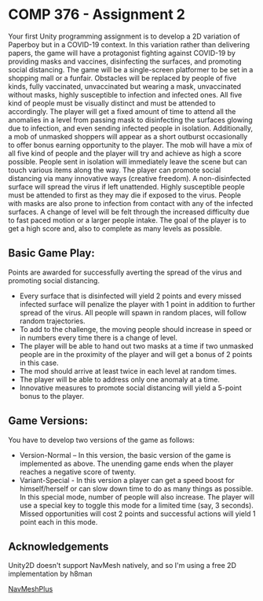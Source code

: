 # COMP 376 - Assignment 2



Your first Unity programming assignment is to develop a 2D variation of Paperboy but in
a COVID-19 context. In this variation rather than delivering papers, the game will have a
protagonist fighting against COVID-19 by providing masks and vaccines, disinfecting the
surfaces, and promoting social distancing. The game will be a single-screen platformer to
be set in a shopping mall or a funfair. Obstacles will be replaced by people of five kinds,
fully vaccinated, unvaccinated but wearing a mask, unvaccinated without masks, highly
susceptible to infection and infected ones. All five kind of people must be visually distinct
and must be attended to accordingly. The player will get a fixed amount of time to attend
all the anomalies in a level from passing mask to disinfecting the surfaces glowing due to
infection, and even sending infected people in isolation. Additionally, a mob of unmasked
shoppers will appear as a short outburst occasionally to offer bonus earning opportunity
to the player. The mob will have a mix of all five kind of people and the player will try and
achieve as high a score possible. People sent in isolation will immediately leave the scene
but can touch various items along the way. The player can promote social distancing via
many innovative ways (creative freedom). A non-disinfected surface will spread the virus
if left unattended. Highly susceptible people must be attended to first as they may die if
exposed to the virus. People with masks are also prone to infection from contact with any
of the infected surfaces. A change of level will be felt through the increased difficulty due
to fast paced motion or a larger people intake. The goal of the player is to get a high score
and, also to complete as many levels as possible.



## Basic Game Play:
Points are awarded for successfully averting the spread of the virus and promoting social
distancing.
- Every surface that is disinfected will yield 2 points and every missed infected surface will
penalize the player with 1 point in addition to further spread of the virus. All people will
spawn in random places, will follow random trajectories.
- To add to the challenge, the moving people should increase in speed or in numbers every
time there is a change of level.
- The player will be able to hand out two masks at a time if two unmasked people are in the
proximity of the player and will get a bonus of 2 points in this case.
- The mod should arrive at least twice in each level at random times.
- The player will be able to address only one anomaly at a time.
- Innovative measures to promote social distancing will yield a 5-point bonus to the player.


## Game Versions:
You have to develop two versions of the game as follows:
- Version-Normal – In this version, the basic version of the game is implemented as above.
The unending game ends when the player reaches a negative score of twenty.
- Variant-Special - In this version a player can get a speed boost for himself/herself or can
slow down time to do as many things as possible. In this special mode, number of people
will also increase. The player will use a special key to toggle this mode for a limited time
(say, 3 seconds). Missed opportunities will cost 2 points and successful actions will yield
1 point each in this mode.

## Acknowledgements 

Unity2D doesn't support NavMesh natively, and so I'm using a free 2D implementation by h8man

[NavMeshPlus](https://github.com/h8man/NavMeshPlus)


